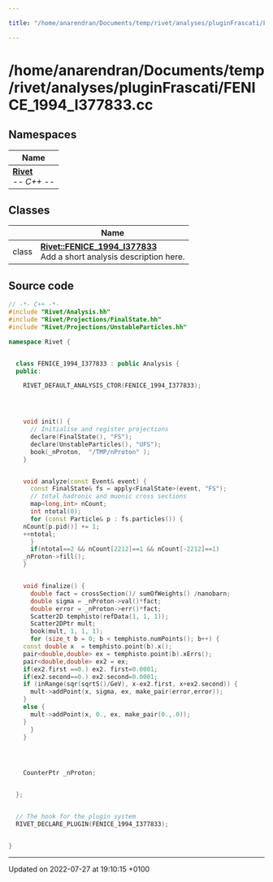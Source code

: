 ```yaml
---

title: "/home/anarendran/Documents/temp/rivet/analyses/pluginFrascati/FENICE_1994_I377833.cc"

---
```


# /home/anarendran/Documents/temp/rivet/analyses/pluginFrascati/FENICE_1994_I377833.cc



## Namespaces

| Name           |
| -------------- |
| **[Rivet](http://example.org/namespaces/namespacerivet/)** <br>-*- C++ -*-  |

## Classes

|                | Name           |
| -------------- | -------------- |
| class | **[Rivet::FENICE_1994_I377833](http://example.org/classes/classrivet_1_1fenice__1994__i377833/)** <br>Add a short analysis description here.  |




## Source code

```cpp
// -*- C++ -*-
#include "Rivet/Analysis.hh"
#include "Rivet/Projections/FinalState.hh"
#include "Rivet/Projections/UnstableParticles.hh"

namespace Rivet {


  class FENICE_1994_I377833 : public Analysis {
  public:

    RIVET_DEFAULT_ANALYSIS_CTOR(FENICE_1994_I377833);




    void init() {
      // Initialise and register projections
      declare(FinalState(), "FS");
      declare(UnstableParticles(), "UFS");
      book(_nProton,  "/TMP/nProton" );
    }


    void analyze(const Event& event) {
      const FinalState& fs = apply<FinalState>(event, "FS");
      // total hadronic and muonic cross sections
      map<long,int> nCount;
      int ntotal(0);
      for (const Particle& p : fs.particles()) {
    nCount[p.pid()] += 1;
    ++ntotal;
      }
      if(ntotal==2 && nCount[2212]==1 && nCount[-2212]==1)
    _nProton->fill();
    }


    void finalize() {
      double fact = crossSection()/ sumOfWeights() /nanobarn;
      double sigma = _nProton->val()*fact;
      double error = _nProton->err()*fact;
      Scatter2D temphisto(refData(1, 1, 1));
      Scatter2DPtr mult;
      book(mult, 1, 1, 1);
      for (size_t b = 0; b < temphisto.numPoints(); b++) {
    const double x  = temphisto.point(b).x();
    pair<double,double> ex = temphisto.point(b).xErrs();
    pair<double,double> ex2 = ex;
    if(ex2.first ==0.) ex2. first=0.0001;
    if(ex2.second==0.) ex2.second=0.0001;
    if (inRange(sqr(sqrtS()/GeV), x-ex2.first, x+ex2.second)) {
      mult->addPoint(x, sigma, ex, make_pair(error,error));
    }
    else {
      mult->addPoint(x, 0., ex, make_pair(0.,.0));
    }
      }
    }




    CounterPtr _nProton;


  };


  // The hook for the plugin system
  RIVET_DECLARE_PLUGIN(FENICE_1994_I377833);


}
```


-------------------------------

Updated on 2022-07-27 at 19:10:15 +0100
